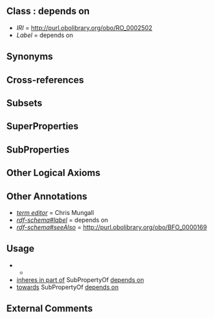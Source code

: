 
## Class : depends on

 * *IRI* = http://purl.obolibrary.org/obo/RO_0002502
 * *Label* = depends on

## Synonyms


## Cross-references


## Subsets


## SuperProperties


## SubProperties


## Other Logical Axioms


## Other Annotations

 * *[term editor](../../IAO/17/IAO_0000117.md)* = Chris Mungall
 * *[rdf-schema#label](../../el/rdf-schema#label.md)* = depends on
 * *[rdf-schema#seeAlso](../../so/rdf-schema#seeAlso.md)* = http://purl.obolibrary.org/obo/BFO_0000169

## Usage

 * -
 * [inheres in part of](../../RO/14/RO_0002314.md) SubPropertyOf [depends on](../../RO/02/RO_0002502.md)
 * [towards](../../RO/03/RO_0002503.md) SubPropertyOf [depends on](../../RO/02/RO_0002502.md)

## External Comments

